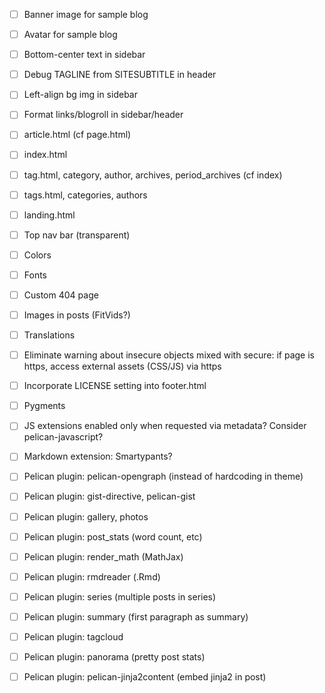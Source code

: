 * [ ] Banner image for sample blog
* [ ] Avatar for sample blog
* [ ] Bottom-center text in sidebar
* [ ] Debug TAGLINE from SITESUBTITLE in header
* [ ] Left-align bg img in sidebar
* [ ] Format links/blogroll in sidebar/header
* [ ] article.html (cf page.html)
* [ ] index.html
* [ ] tag.html, category, author, archives, period_archives (cf index)
* [ ] tags.html, categories, authors
* [ ] landing.html
* [ ] Top nav bar (transparent)
* [ ] Colors
* [ ] Fonts

* [ ] Custom 404 page
* [ ] Images in posts (FitVids?)
* [ ] Translations
* [ ] Eliminate warning about insecure objects mixed with secure: if page is https, access external assets (CSS/JS) via https
* [ ] Incorporate LICENSE setting into footer.html
* [ ] Pygments
* [ ] JS extensions enabled only when requested via metadata?  Consider pelican-javascript?
* [ ] Markdown extension: Smartypants?
* [ ] Pelican plugin: pelican-opengraph (instead of hardcoding in theme)
* [ ] Pelican plugin: gist-directive, pelican-gist
* [ ] Pelican plugin: gallery, photos
* [ ] Pelican plugin: post_stats (word count, etc)
* [ ] Pelican plugin: render_math (MathJax)
* [ ] Pelican plugin: rmdreader (.Rmd)
* [ ] Pelican plugin: series (multiple posts in series)
* [ ] Pelican plugin: summary (first paragraph as summary)
* [ ] Pelican plugin: tagcloud
* [ ] Pelican plugin: panorama (pretty post stats)
* [ ] Pelican plugin: pelican-jinja2content (embed jinja2 in post)

